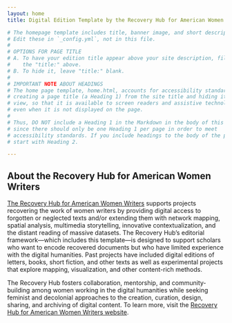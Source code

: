 ```yaml
---
layout: home
title: Digital Edition Template by the Recovery Hub for American Women Writers

# The homepage template includes title, banner image, and short description. 
# Edit these in `_config.yml`, not in this file.
# 
# OPTIONS FOR PAGE TITLE
# A. To have your edition title appear above your site description, fill in 
#    the "title:" above.
# B. To hide it, leave "title:" blank. 
# 
# IMPORTANT NOTE ABOUT HEADINGS
# The home page template, home.html, accounts for accessibility standards by 
# creating a page title (a Heading 1) from the site title and hiding it from 
# view, so that it is available to screen readers and assistive technologies
# even when it is not displayed on the page.
#
# Thus, DO NOT include a Heading 1 in the Markdown in the body of this file, 
# since there should only be one Heading 1 per page in order to meet 
# accessibility standards. If you include headings to the body of the page, 
# start with Heading 2.

---
```


## About the Recovery Hub for American Women Writers

[The Recovery Hub for American Women Writers](https://recoveryhub.siue.edu/) 
supports projects recovering the 
work of women writers by providing digital access to forgotten or neglected 
texts and/or extending them with network mapping, spatial analysis, multimedia 
storytelling, innovative contextualization, and the distant reading of massive 
datasets. The Recovery Hub’s editorial framework—which includes this 
template—is designed to support scholars who want to encode recovered documents 
but who have limited experience with the digital humanities. Past projects have 
included digital editions of letters, books, short fiction, and other texts as 
well as experimental projects that explore mapping, visualization, and other 
content-rich methods.

The Recovery Hub fosters collaboration, mentorship, and community-building 
among women working in the digital humanities while seeking feminist and 
decolonial approaches to the creation, curation, design, sharing, and archiving 
of digital content. To learn more, visit the 
[Recovery Hub for American Women Writers website](https://recoveryhub.siue.edu/).
